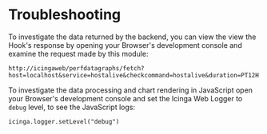 # Troubleshooting

To investigate the data returned by the backend, you can view the view the Hook's response by
opening your Browser's development console and examine the request made by this module:

```
http://icingaweb/perfdatagraphs/fetch?host=localhost&service=hostalive&checkcommand=hostalive&duration=PT12H
```

To investigate the data processing and chart rendering in JavaScript
open your Browser's development console and set the Icinga Web Logger to `debug` level, to see the JavaScript logs:

```
icinga.logger.setLevel("debug")
```

